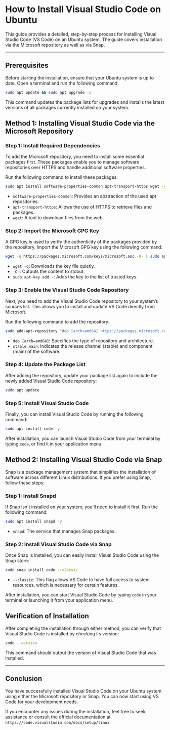 # How to Install Visual Studio Code on Ubuntu

This guide provides a detailed, step-by-step process for installing Visual Studio Code (VS Code) on an Ubuntu system. The guide covers installation via the Microsoft repository as well as via Snap.

---

## Prerequisites

Before starting the installation, ensure that your Ubuntu system is up to date. Open a terminal and run the following command:

```bash
sudo apt update && sudo apt upgrade -y
```

This command updates the package lists for upgrades and installs the latest versions of all packages currently installed on your system.

## Method 1: Installing Visual Studio Code via the Microsoft Repository

### Step 1: Install Required Dependencies

To add the Microsoft repository, you need to install some essential packages first. These packages enable you to manage software repositories over HTTPS and handle additional software properties.

Run the following command to install these packages:

```bash
sudo apt install software-properties-common apt-transport-https wget -y
```

- `software-properties-common`: Provides an abstraction of the used apt repositories.
- `apt-transport-https`: Allows the use of HTTPS to retrieve files and packages.
- `wget`: A tool to download files from the web.

### Step 2: Import the Microsoft GPG Key

A GPG key is used to verify the authenticity of the packages provided by the repository. Import the Microsoft GPG key using the following command:

```bash
wget -q https://packages.microsoft.com/keys/microsoft.asc -O- | sudo apt-key add -
```

- `wget -q`: Downloads the key file quietly.
- `-O-`: Outputs the content to stdout.
- `sudo apt-key add -`: Adds the key to the list of trusted keys.

### Step 3: Enable the Visual Studio Code Repository

Next, you need to add the Visual Studio Code repository to your system’s sources list. This allows you to install and update VS Code directly from Microsoft.

Run the following command to add the repository:

```bash
sudo add-apt-repository "deb [arch=amd64] https://packages.microsoft.com/repos/vscode stable main"
```

- `deb [arch=amd64]`: Specifies the type of repository and architecture.
- `stable main`: Indicates the release channel (stable) and component (main) of the software.

### Step 4: Update the Package List

After adding the repository, update your package list again to include the newly added Visual Studio Code repository:

```bash
sudo apt update
```

### Step 5: Install Visual Studio Code

Finally, you can install Visual Studio Code by running the following command:

```bash
sudo apt install code -y
```

After installation, you can launch Visual Studio Code from your terminal by typing `code`, or find it in your application menu.

## Method 2: Installing Visual Studio Code via Snap

Snap is a package management system that simplifies the installation of software across different Linux distributions. If you prefer using Snap, follow these steps:

### Step 1: Install Snapd

If Snap isn't installed on your system, you'll need to install it first. Run the following command:

```bash
sudo apt install snapd -y
```

- `snapd`: The service that manages Snap packages.

### Step 2: Install Visual Studio Code via Snap

Once Snap is installed, you can easily install Visual Studio Code using the Snap store:

```bash
sudo snap install code --classic
```

- `--classic`: This flag allows VS Code to have full access to system resources, which is necessary for certain features.

After installation, you can start Visual Studio Code by typing `code` in your terminal or launching it from your application menu.

## Verification of Installation

After completing the installation through either method, you can verify that Visual Studio Code is installed by checking its version:

```bash
code --version
```

This command should output the version of Visual Studio Code that was installed.

---

## Conclusion

You have successfully installed Visual Studio Code on your Ubuntu system using either the Microsoft repository or Snap. You can now start using VS Code for your development needs.

If you encounter any issues during the installation, feel free to seek assistance or consult the official documentation at `https://code.visualstudio.com/docs/setup/linux`.

